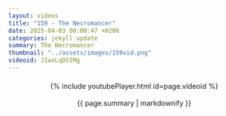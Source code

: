 ```yaml
---
layout: videos
title: "159 - The Necromancer"
date: 2025-04-03 00:00:47 +0200
categories: jekyll update
summary: The Necromancer
thumbnail: "../assets/images/159vid.png"
videoid: J1wvLqDSIMg
---
```


<div style="text-align: center; margin-top: 20px;">
  {% include youtubePlayer.html id=page.videoid %}
  <p style="margin-top: 15px; font-size: 1.2em; color: #333;">
    <p>{{ page.summary | markdownify }}</p>
  </p>
</div>
